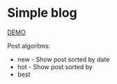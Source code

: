 # Simple blog

[DEMO](https://simplestring.xyz)

Post algoritms:

- new - Show post sorted by date
- hot - Show post sorted by
- best
